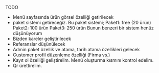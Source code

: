TODO
- Menü sayfasında ürün görsel özelliği getirilecek
- paket sistemi getireceğiz. Bu paket sistemi;
Paket1: free (20 ürün)
Paket2: 100 ürün
Paket3: 250 ürün
Bunun benzeri bir sistem henüz düşünüyorum
- Bizden kareler geliştirilecek
- Referanslar düşünülecek
- Admin paket özellik ve atama, tarih atama özellikleri gelecek
- Customer profil düzenleme özelliği (Firma vs.)
- Kayıt ol özelliği geliştirelim. Menü oluşturma kısmını kontrol edelim.
- Qr ürettirelim.